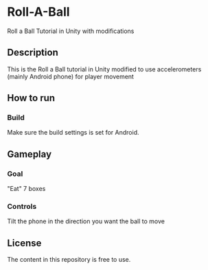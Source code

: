 # Roll-A-Ball

Roll a Ball Tutorial in Unity with modifications

## Description

This is the Roll a Ball tutorial in Unity modified to use accelerometers (mainly Android phone) for player movement

## How to run

### Build

Make sure the build settings is set for Android.

## Gameplay

### Goal

"Eat" 7 boxes

### Controls

Tilt the phone in the direction you want the ball to move

## License

The content in this repository is free to use.
